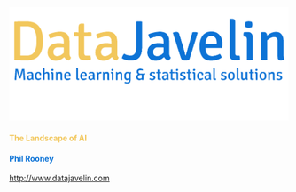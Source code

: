 ![](Slides/assets/text.png?raw=true)<!-- .element height="70%" width="70%" -->
#### <span style="color:#f2c75c "> The Landscape of AI </span>
#### <span style="color:#0d73d6 ">Phil Rooney</span>
<http://www.datajavelin.com>

